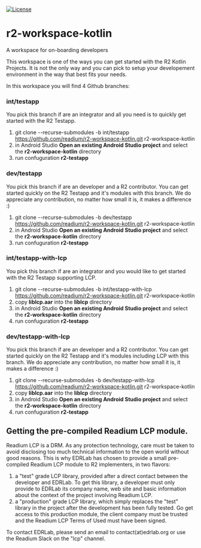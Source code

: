 [![License](https://img.shields.io/badge/License-BSD%203--Clause-blue.svg)](/LICENSE)
# r2-workspace-kotlin
A workspace for on-boarding developers

This workspace is one of the ways you can get started with the R2 Kotlin Projects. It is not the only way and you can pick to setup your developement environment in the way that best fits your needs.

In this workspace you will find 4 Github branches:

### int/testapp
You pick this branch if are an integrator and all you need is to quickly get started with the R2 Testapp. 

1. git clone --recurse-submodules -b int/testapp https://github.com/readium/r2-workspace-kotlin.git r2-workspace-kotlin
2. in Android Studio **Open an existing Android Studio project** and select the **r2-workspace-kotlin** directory
3. run confuguration **r2-testapp** 

### dev/testapp
You pick this branch if are an developer and a R2 contributor. You can get started quickly on the R2 Testapp and it's modules with this branch. We do appreciate any contribution, no matter how small it is, it makes a difference :) 

1. git clone --recurse-submodules -b dev/testapp https://github.com/readium/r2-workspace-kotlin.git r2-workspace-kotlin
2. in Android Studio **Open an existing Android Studio project** and select the **r2-workspace-kotlin** directory
3. run confuguration **r2-testapp** 



### int/testapp-with-lcp
You pick this branch if are an integrator and you would like to get started with the R2 Testapp supporting LCP. 

1. git clone --recurse-submodules -b int/testapp-with-lcp https://github.com/readium/r2-workspace-kotlin.git r2-workspace-kotlin
2. copy **liblcp.aar** into the **liblcp** directory
3. in Android Studio **Open an existing Android Studio project** and select the **r2-workspace-kotlin** directory
4. run confuguration **r2-testapp** 


### dev/testapp-with-lcp
You pick this branch if are an developer and a R2 contributor. You can get started quickly on the R2 Testapp and it's modules including LCP with this branch. We do appreciate any contribution, no matter how small it is, it makes a difference :) 

1. git clone --recurse-submodules -b dev/testapp-with-lcp https://github.com/readium/r2-workspace-kotlin.git r2-workspace-kotlin
2. copy **liblcp.aar** into the **liblcp** directory
3. in Android Studio **Open an existing Android Studio project** and select the **r2-workspace-kotlin** directory
4. run confuguration **r2-testapp** 



## Getting the pre-compiled Readium LCP module.

Readium LCP is a DRM. As any protection technology, care must be taken to avoid disclosing too much technical information to the open world without good reasons. This is why EDRLab has chosen to provide a small pre-compiled Readium LCP module to R2 implementers, in two flavors:

1. a "test" grade LCP library, provided after a direct contact between the developer and EDRLab. To get this library, a developer must only provide to EDRLab its company name, web site and basic information about the context of the project involving Readium LCP.
2.  a "production" grade LCP library, which simply replaces the "test" library in the project after the development has been fully tested. Go get access to this production module, the client company must be trusted and the Readium LCP Terms of Used must have been signed.

To contact EDRLab, please send an email to contact(at)edrlab.org or use the Readium Slack on the "lcp" channel.


